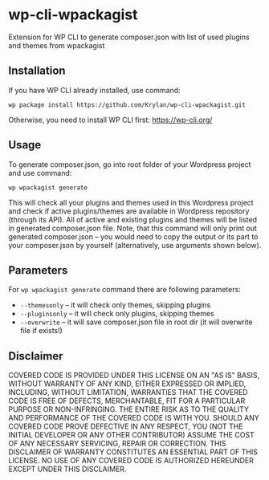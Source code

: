 # wp-cli-wpackagist
Extension for WP CLI to generate composer.json with list of used plugins and themes from wpackagist

## Installation
If you have WP CLI already installed, use command:
```
wp package install https://github.com/Krylan/wp-cli-wpackagist.git
```

Otherwise, you need to install WP CLI first: https://wp-cli.org/

## Usage

To generate composer.json, go into root folder of your Wordpress project and use command:
```
wp wpackagist generate
```
This will check all your plugins and themes used in this Wordpress project and check if active plugins/themes are available in Wordpress repository (through its API).
All of active and existing plugins and themes will be listed in generated composer.json file.
Note, that this command will only print out generated composer.json – you would need to copy the output or its part to your composer.json by yourself (alternatively, use arguments shown below).

## Parameters
For `wp wpackagist generate` command there are following parameters:
* `--themesonly` – it will check only themes, skipping plugins
* `--pluginsonly` – it will check only plugins, skipping themes
* `--overwrite` – it will save composer.json file in root dir (it will overwrite file if exists!)

## Disclaimer
COVERED CODE IS PROVIDED UNDER THIS LICENSE ON AN "AS IS" BASIS, WITHOUT WARRANTY OF ANY KIND, EITHER EXPRESSED OR IMPLIED, INCLUDING, WITHOUT LIMITATION, WARRANTIES THAT THE COVERED CODE IS FREE OF DEFECTS, MERCHANTABLE, FIT FOR A PARTICULAR PURPOSE OR NON-INFRINGING. THE ENTIRE RISK AS TO THE QUALITY AND PERFORMANCE OF THE COVERED CODE IS WITH YOU. SHOULD ANY COVERED CODE PROVE DEFECTIVE IN ANY RESPECT, YOU (NOT THE INITIAL DEVELOPER OR ANY OTHER CONTRIBUTOR) ASSUME THE COST OF ANY NECESSARY SERVICING, REPAIR OR CORRECTION. THIS DISCLAIMER OF WARRANTY CONSTITUTES AN ESSENTIAL PART OF THIS LICENSE. NO USE OF ANY COVERED CODE IS AUTHORIZED HEREUNDER EXCEPT UNDER THIS DISCLAIMER.
